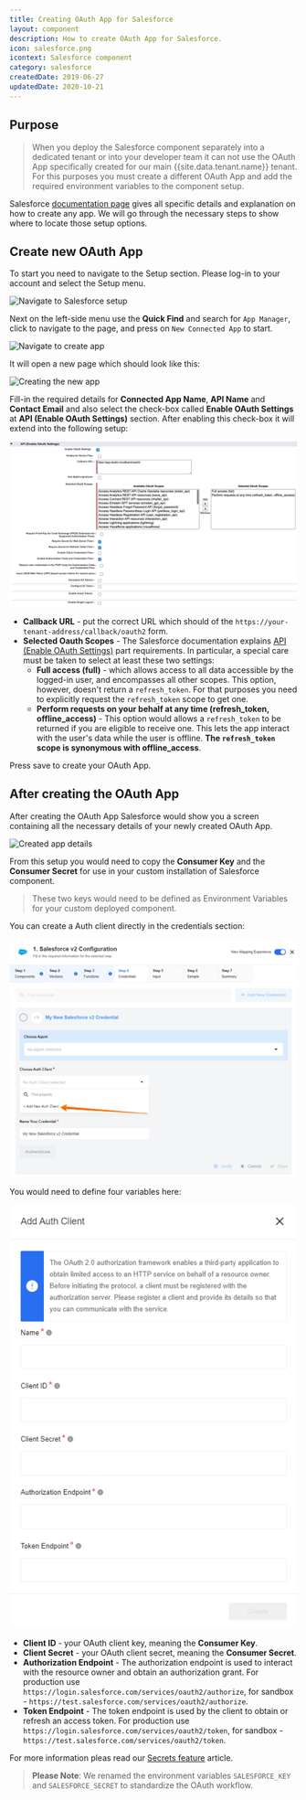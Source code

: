 ```yaml
---
title: Creating OAuth App for Salesforce
layout: component
description: How to create OAuth App for Salesforce.
icon: salesforce.png
icontext: Salesforce component
category: salesforce
createdDate: 2019-06-27
updatedDate: 2020-10-21
---
```


## Purpose

> When you deploy the Salesforce component separately into a dedicated tenant or
> into your developer team it can not use the OAuth App specifically created for
> our main {{site.data.tenant.name}} tenant. For this purposes you must create a
> different OAuth App and add the required environment variables to the component setup.

Salesforce [documentation page](https://help.salesforce.com/articleView?id=connected_app_create.htm&type=5)
gives all specific details and explanation on how to create any app. We will go
through the necessary steps to show where to locate those setup options.

## Create new OAuth App

To start you need to navigate to the Setup section. Please log-in to your account
and select the Setup menu.

![Navigate to Salesforce setup](img/salesforce-navigate-to-setup.png)

Next on the left-side menu use the **Quick Find** and search for `App Manager`,
click to navigate to the page, and press on `New Connected App` to start.

![Navigate to create app](img/salesforce-navigate-to-create-app.png)

It will open a new page which should look like this:

![Creating the new app](img/Salesforce-oauth-new-app.png)

Fill-in the required details for **Connected App Name**, **API Name** and
**Contact Email** and also select the check-box called **Enable OAuth Settings**
at **API (Enable OAuth Settings)** section. After enabling this check-box it will
extend into the following setup:

![Configuring the OAuth settings](img/Salesforce-api-enable-oauth-settings.png)

*  **Callback URL** - put the correct URL which should of the `https://your-tenant-address/callback/oauth2` form.
*  **Selected Oauth Scopes** - The Salesforce documentation explains [API (Enable OAuth Settings)](https://help.salesforce.com/articleView?id=connected_app_create.htm&type=5) part requirements. In particular, a special care must be taken to select at least these two settings:
   *   **Full access (full)** - which allows access to all data accessible by the logged-in user, and encompasses all other scopes. This option, however, doesn't return a `refresh_token`. For that purposes you need to explicitly request the `refresh_token` scope to get one.
   *   **Perform requests on your behalf at any time (refresh_token, offline_access)** - This option would allows a `refresh_token` to be returned if you are eligible to receive one. This lets the app interact with the user's data while the user is offline. **The `refresh_token` scope is synonymous with offline_access**.

Press save to create your OAuth App.

## After creating the OAuth App

After creating the OAuth App Salesforce would show you a screen containing all
the necessary details of your newly created OAuth App.

![Created app details](img/Salesforce-oauth-key-final-result.png)

From this setup you would need to copy the **Consumer Key** and the **Consumer Secret**
for use in your custom installation of Salesforce component.

> These two keys would need to be defined as Environment Variables for your
> custom deployed component.

You can create a Auth client directly in the credentials section:

![Add new client](img/add-new-client.png)

You would need to define four variables here:

![Define client](img/define-client.png)

*   **Client ID** - your OAuth client key, meaning the **Consumer Key**.
*   **Client Secret** - your OAuth client secret, meaning the **Consumer Secret**.
*   **Authorization Endpoint** - The authorization endpoint is used to interact with the resource owner and obtain an authorization grant. For production use `https://login.salesforce.com/services/oauth2/authorize`, for sandbox - `https://test.salesforce.com/services/oauth2/authorize`.
*   **Token Endpoint** - The token endpoint is used by the client to obtain or refresh an access token. For production use `https://login.salesforce.com/services/oauth2/token`, for sandbox - `https://test.salesforce.com/services/oauth2/token`.

For more information pleas read our [Secrets feature](/getting-started/secrets) article.

> **Please Note**: We renamed the environment variables `SALESFORCE_KEY` and `SALESFORCE_SECRET` to standardize the OAuth workflow.
